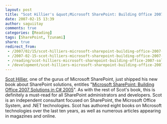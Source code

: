 ```yaml
---
layout: post
title: "Scot Hillier's &quot;Microsoft SharePoint: Building Office 2007 Solutions in C# 2005&quot;"
date: 2007-02-15 13:39
author: saguiitay
comments: true
categories: [Reading]
tags: [SharePoint, Tzunami]
share: true
redirect_from:
 - /2007/02/15/scot-hilliers-microsoft-sharepoint-building-office-2007-solutions-in-c-2005/
 - /2007-02-15-scot-hilliers-microsoft-sharepoint-building-office-2007-solutions-in-c-2005/
 - /reading/scot-hilliers-microsoft-sharepoint-building-office-2007-solutions-in-c-2005/
 - /development/scot-hilliers-microsoft-sharepoint-building-office-2007-solutions-in-c-2005/
---
```

[Scot Hillier](http://www.shillier.com/), one of the gurus of Microsoft SharePoint, just shipped his new book about SharePoint solutions, entitles "[Microsoft SharePoint: Building Office 2007 Solutions in C\# 2005](http://www.amazon.com/gp/redirect.html?ie=UTF8&location=http://www.amazon.com/Microsoft-SharePoint-Building-Office-Solutions/dp/1590598091/sr%3D8-1/qid%3D1162944826%3Fie%3DUTF8%26s%3Dbooks&tag=biustudiesmat-20&linkCode=ur2&camp=1789&creative=9325)". As with the rest of Scot's book, this is definitely a must-read for all SharePoint administrators and developers. Scot is an independent consultant focused on SharePoint, the Microsoft Office System, and .NET technologies. Scot has authored eight books on Microsoft technologies over the last ten years, as well as numerous articles appearing in magazines and online.


